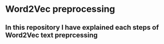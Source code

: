 # Word2Vec preprocessing
## In this repository I have explained each steps of Word2Vec text preprcessing
